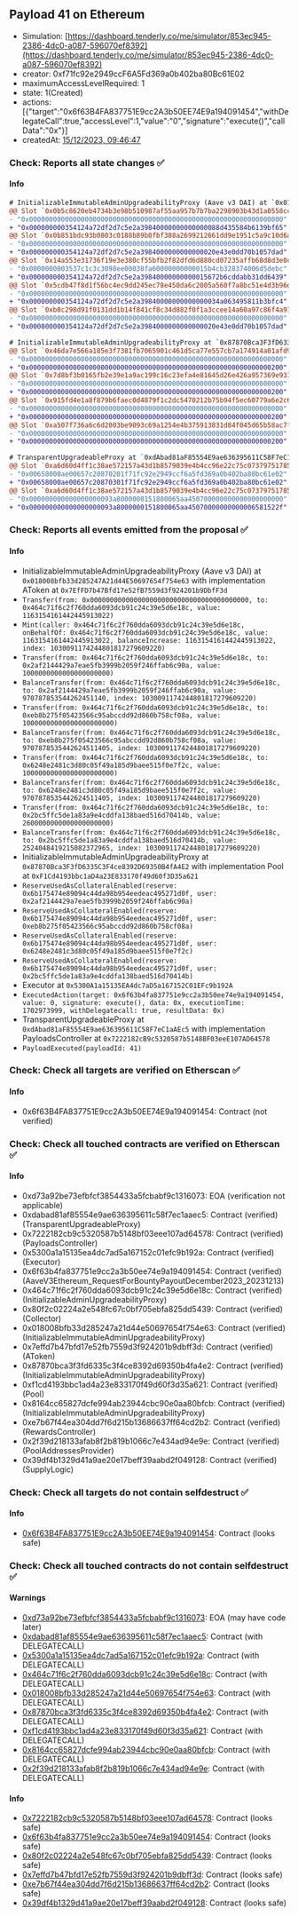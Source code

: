 ## Payload 41 on Ethereum

- Simulation: [https://dashboard.tenderly.co/me/simulator/853ec945-2386-4dc0-a087-596070ef8392](https://dashboard.tenderly.co/me/simulator/853ec945-2386-4dc0-a087-596070ef8392)
- creator: 0xf71fc92e2949ccF6A5Fd369a0b402ba80Bc61E02
- maximumAccessLevelRequired: 1
- state: 1(Created)
- actions: [{"target":"0x6f63B4FA837751E9cc2A3b50EE74E9a194091454","withDelegateCall":true,"accessLevel":1,"value":"0","signature":"execute()","callData":"0x"}]
- createdAt: [15/12/2023, 09:46:47](https://etherscan.io/tx/0x27df277a840ccf772b9fabc0afe69ab28b2c06ae46044c3ee3b5f31a29f8fce1)

### Check: Reports all state changes :white_check_mark:

#### Info


```diff
# InitializableImmutableAdminUpgradeabilityProxy (Aave v3 DAI) at `0x018008bfb33d285247A21d44E50697654f754e63` with implementation AToken at `0x7EfFD7b47Bfd17e52fB7559d3f924201b9DbfF3d`
@@ Slot `0x0b5c8620eb4734b3e98b510987af55aa957b7b7ba2298903b43d1a0558cca8f8` @@
- "0x0000000000000000000000000000000000000000000000000000000000000000"
+ "0x000000000354124a72df2d7c5e2a39840000000000000088d435584b6139bf65"
@@ Slot `0x0b851bdc93b0803c0188b89b0fbf388a2699212661dd9e1951c5a9c10d6a6e1f` @@
- "0x0000000000000000000000000000000000000000000000000000000000000000"
+ "0x000000000354124a72df2d7c5e2a3984000000000000020e43e0dd70b1057dad"
@@ Slot `0x14a553e31736f19e3e380cf55bfb2f82dfd6d880cd07235affb68d8d3e0cac4d` @@
- "0x0000000003537c1c3c3098ee00038fa60000000000015b4cb328374006d5debc"
+ "0x000000000354124a72df2d7c5e2a39840000000000015672b6cddabb31dd6439"
@@ Slot `0x5cdb47f8d1f56bc4ec9dd245ec78e450da6c2005a560f7a8bc51e4d3b96df8d5` @@
- "0x0000000000000000000000000000000000000000000000000000000000000000"
+ "0x000000000354124a72df2d7c5e2a39840000000000000034a063495811b3bfc4"
@@ Slot `0xb8c298d91f0131dd1b14f841cf8c34d882f0f1a3ccee14a60a97c86f4a9193aa` @@
- "0x0000000000000000000000000000000000000000000000000000000000000000"
+ "0x000000000354124a72df2d7c5e2a3984000000000000020e43e0dd70b1057dad"
```

```diff
# InitializableImmutableAdminUpgradeabilityProxy at `0x87870Bca3F3fD6335C3F4ce8392D69350B4fA4E2` with implementation Pool at `0xF1Cd4193bbc1aD4a23E833170f49d60f3D35a621`
@@ Slot `0x46da7e566a185e3f7381fb7065901c461d5ca77e557cb7a174914a01afd9aa6a` @@
- "0x0000000000000000000000000000000000000000000000000000000000000000"
+ "0x0000000000000000000000000000000000000000000000000000000000000200"
@@ Slot `0x7d8bf3b0165fb2e39e1a9ac199c16c23efa4e81645d26e426a957369e931d817` @@
- "0x0000000000000000000000000000000000000000000000000000000000000000"
+ "0x0000000000000000000000000000000000000000000000000000000000000200"
@@ Slot `0x915fd4e1a8f879b6faec0d4879f1c2dc5470212b75b94f5ec60779a6e2c62793` @@
- "0x0000000000000000000000000000000000000000000000000000000000000000"
+ "0x0000000000000000000000000000000000000000000000000000000000000200"
@@ Slot `0xa507f736a6c6d2003be9093c69a1254e4b375913831d84f045d65b58ac7f950e` @@
- "0x0000000000000000000000000000000000000000000000000000000000000000"
+ "0x0000000000000000000000000000000000000000000000000000000000000200"
```

```diff
# TransparentUpgradeableProxy at `0xdAbad81aF85554E9ae636395611C58F7eC1aAEc5` with implementation PayloadsController at `0x7222182cB9c5320587b5148BF03eeE107AD64578`
@@ Slot `0xa6d60d4ff1c38ae572157a43d1b8579039e4b4cc96e22c75c07379751785fe51` @@
- "0x00658000ae00657c20870201f71fc92e2949ccf6a5fd369a0b402ba80bc61e02"
+ "0x00658000ae00657c20870301f71fc92e2949ccf6a5fd369a0b402ba80bc61e02"
@@ Slot `0xa6d60d4ff1c38ae572157a43d1b8579039e4b4cc96e22c75c07379751785fe52` @@
- "0x000000000000000000093a8000000151800065aa450700000000000000000000"
+ "0x000000000000000000093a8000000151800065aa45070000000000006581522f"
```


### Check: Reports all events emitted from the proposal :white_check_mark:

#### Info

- InitializableImmutableAdminUpgradeabilityProxy (Aave v3 DAI) at `0x018008bfb33d285247A21d44E50697654f754e63` with implementation AToken at `0x7EfFD7b47Bfd17e52fB7559d3f924201b9DbfF3d`
- `Transfer(from: 0x0000000000000000000000000000000000000000, to: 0x464c71f6c2f760dda6093dcb91c24c39e5d6e18c, value: 1163154161442445913022)`
- `Mint(caller: 0x464c71f6c2f760dda6093dcb91c24c39e5d6e18c, onBehalfOf: 0x464c71f6c2f760dda6093dcb91c24c39e5d6e18c, value: 1163154161442445913022, balanceIncrease: 1163154161442445913022, index: 1030091174244801817279609220)`
- `Transfer(from: 0x464c71f6c2f760dda6093dcb91c24c39e5d6e18c, to: 0x2af2144429a7eae5fb3999b2059f246ffab6c90a, value: 1000000000000000000000)`
- `BalanceTransfer(from: 0x464c71f6c2f760dda6093dcb91c24c39e5d6e18c, to: 0x2af2144429a7eae5fb3999b2059f246ffab6c90a, value: 970787853544262451140, index: 1030091174244801817279609220)`
- `Transfer(from: 0x464c71f6c2f760dda6093dcb91c24c39e5d6e18c, to: 0xeb8b275f05423566c95abccdd92d860b758cf08a, value: 10000000000000000000000)`
- `BalanceTransfer(from: 0x464c71f6c2f760dda6093dcb91c24c39e5d6e18c, to: 0xeb8b275f05423566c95abccdd92d860b758cf08a, value: 9707878535442624511405, index: 1030091174244801817279609220)`
- `Transfer(from: 0x464c71f6c2f760dda6093dcb91c24c39e5d6e18c, to: 0x6248e2481c3d80c05f49a185d9baee515f0e7f2c, value: 10000000000000000000000)`
- `BalanceTransfer(from: 0x464c71f6c2f760dda6093dcb91c24c39e5d6e18c, to: 0x6248e2481c3d80c05f49a185d9baee515f0e7f2c, value: 9707878535442624511405, index: 1030091174244801817279609220)`
- `Transfer(from: 0x464c71f6c2f760dda6093dcb91c24c39e5d6e18c, to: 0x2bc5ffc5de1a83a9e4cddfa138baed516d70414b, value: 2600000000000000000000)`
- `BalanceTransfer(from: 0x464c71f6c2f760dda6093dcb91c24c39e5d6e18c, to: 0x2bc5ffc5de1a83a9e4cddfa138baed516d70414b, value: 2524048419215082372965, index: 1030091174244801817279609220)`
- InitializableImmutableAdminUpgradeabilityProxy at `0x87870Bca3F3fD6335C3F4ce8392D69350B4fA4E2` with implementation Pool at `0xF1Cd4193bbc1aD4a23E833170f49d60f3D35a621`
- `ReserveUsedAsCollateralEnabled(reserve: 0x6b175474e89094c44da98b954eedeac495271d0f, user: 0x2af2144429a7eae5fb3999b2059f246ffab6c90a)`
- `ReserveUsedAsCollateralEnabled(reserve: 0x6b175474e89094c44da98b954eedeac495271d0f, user: 0xeb8b275f05423566c95abccdd92d860b758cf08a)`
- `ReserveUsedAsCollateralEnabled(reserve: 0x6b175474e89094c44da98b954eedeac495271d0f, user: 0x6248e2481c3d80c05f49a185d9baee515f0e7f2c)`
- `ReserveUsedAsCollateralEnabled(reserve: 0x6b175474e89094c44da98b954eedeac495271d0f, user: 0x2bc5ffc5de1a83a9e4cddfa138baed516d70414b)`
- Executor at `0x5300A1a15135EA4dc7aD5a167152C01EFc9b192A`
- `ExecutedAction(target: 0x6f63b4fa837751e9cc2a3b50ee74e9a194091454, value: 0, signature: execute(), data: 0x, executionTime: 1702973999, withDelegatecall: true, resultData: 0x)`
- TransparentUpgradeableProxy at `0xdAbad81aF85554E9ae636395611C58F7eC1aAEc5` with implementation PayloadsController at `0x7222182cB9c5320587b5148BF03eeE107AD64578`
- `PayloadExecuted(payloadId: 41)`

### Check: Check all targets are verified on Etherscan :white_check_mark:

#### Info

- 0x6f63B4FA837751E9cc2A3b50EE74E9a194091454: Contract (not verified)

### Check: Check all touched contracts are verified on Etherscan :white_check_mark:

#### Info

- 0xd73a92be73efbfcf3854433a5fcbabf9c1316073: EOA (verification not applicable)
- 0xdabad81af85554e9ae636395611c58f7ec1aaec5: Contract (verified) (TransparentUpgradeableProxy)
- 0x7222182cb9c5320587b5148bf03eee107ad64578: Contract (verified) (PayloadsController)
- 0x5300a1a15135ea4dc7ad5a167152c01efc9b192a: Contract (verified) (Executor)
- 0x6f63b4fa837751e9cc2a3b50ee74e9a194091454: Contract (verified) (AaveV3Ethereum_RequestForBountyPayoutDecember2023_20231213)
- 0x464c71f6c2f760dda6093dcb91c24c39e5d6e18c: Contract (verified) (InitializableAdminUpgradeabilityProxy)
- 0x80f2c02224a2e548fc67c0bf705ebfa825dd5439: Contract (verified) (Collector)
- 0x018008bfb33d285247a21d44e50697654f754e63: Contract (verified) (InitializableImmutableAdminUpgradeabilityProxy)
- 0x7effd7b47bfd17e52fb7559d3f924201b9dbff3d: Contract (verified) (AToken)
- 0x87870bca3f3fd6335c3f4ce8392d69350b4fa4e2: Contract (verified) (InitializableImmutableAdminUpgradeabilityProxy)
- 0xf1cd4193bbc1ad4a23e833170f49d60f3d35a621: Contract (verified) (Pool)
- 0x8164cc65827dcfe994ab23944cbc90e0aa80bfcb: Contract (verified) (InitializableImmutableAdminUpgradeabilityProxy)
- 0xe7b67f44ea304dd7f6d215b13686637ff64cd2b2: Contract (verified) (RewardsController)
- 0x2f39d218133afab8f2b819b1066c7e434ad94e9e: Contract (verified) (PoolAddressesProvider)
- 0x39df4b1329d41a9ae20e17beff39aabd2f049128: Contract (verified) (SupplyLogic)

### Check: Check all targets do not contain selfdestruct :white_check_mark:

#### Info

- [0x6f63B4FA837751E9cc2A3b50EE74E9a194091454](https://etherscan.io/address/0x6f63B4FA837751E9cc2A3b50EE74E9a194091454): Contract (looks safe)

### Check: Check all touched contracts do not contain selfdestruct :white_check_mark:

#### Warnings

- [0xd73a92be73efbfcf3854433a5fcbabf9c1316073](https://etherscan.io/address/0xd73a92be73efbfcf3854433a5fcbabf9c1316073): EOA (may have code later)
- [0xdabad81af85554e9ae636395611c58f7ec1aaec5](https://etherscan.io/address/0xdabad81af85554e9ae636395611c58f7ec1aaec5): Contract (with DELEGATECALL)
- [0x5300a1a15135ea4dc7ad5a167152c01efc9b192a](https://etherscan.io/address/0x5300a1a15135ea4dc7ad5a167152c01efc9b192a): Contract (with DELEGATECALL)
- [0x464c71f6c2f760dda6093dcb91c24c39e5d6e18c](https://etherscan.io/address/0x464c71f6c2f760dda6093dcb91c24c39e5d6e18c): Contract (with DELEGATECALL)
- [0x018008bfb33d285247a21d44e50697654f754e63](https://etherscan.io/address/0x018008bfb33d285247a21d44e50697654f754e63): Contract (with DELEGATECALL)
- [0x87870bca3f3fd6335c3f4ce8392d69350b4fa4e2](https://etherscan.io/address/0x87870bca3f3fd6335c3f4ce8392d69350b4fa4e2): Contract (with DELEGATECALL)
- [0xf1cd4193bbc1ad4a23e833170f49d60f3d35a621](https://etherscan.io/address/0xf1cd4193bbc1ad4a23e833170f49d60f3d35a621): Contract (with DELEGATECALL)
- [0x8164cc65827dcfe994ab23944cbc90e0aa80bfcb](https://etherscan.io/address/0x8164cc65827dcfe994ab23944cbc90e0aa80bfcb): Contract (with DELEGATECALL)
- [0x2f39d218133afab8f2b819b1066c7e434ad94e9e](https://etherscan.io/address/0x2f39d218133afab8f2b819b1066c7e434ad94e9e): Contract (with DELEGATECALL)

#### Info

- [0x7222182cb9c5320587b5148bf03eee107ad64578](https://etherscan.io/address/0x7222182cb9c5320587b5148bf03eee107ad64578): Contract (looks safe)
- [0x6f63b4fa837751e9cc2a3b50ee74e9a194091454](https://etherscan.io/address/0x6f63b4fa837751e9cc2a3b50ee74e9a194091454): Contract (looks safe)
- [0x80f2c02224a2e548fc67c0bf705ebfa825dd5439](https://etherscan.io/address/0x80f2c02224a2e548fc67c0bf705ebfa825dd5439): Contract (looks safe)
- [0x7effd7b47bfd17e52fb7559d3f924201b9dbff3d](https://etherscan.io/address/0x7effd7b47bfd17e52fb7559d3f924201b9dbff3d): Contract (looks safe)
- [0xe7b67f44ea304dd7f6d215b13686637ff64cd2b2](https://etherscan.io/address/0xe7b67f44ea304dd7f6d215b13686637ff64cd2b2): Contract (looks safe)
- [0x39df4b1329d41a9ae20e17beff39aabd2f049128](https://etherscan.io/address/0x39df4b1329d41a9ae20e17beff39aabd2f049128): Contract (looks safe)

